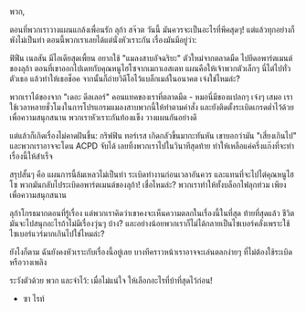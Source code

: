 พวก,

ตอนที่พวกเราวางแผนแกล้งเพื่อนรัก ลุก้า สจ๊วต วันนี้ มันควรจะเป็นอะไรที่พีคสุดๆ! แต่แล้วทุกอย่างก็พังไม่เป็นท่า ตอนนี้พวกเราเลยได้แต่นั่งหัวเราะกัน เรื่องมันมีอยู่ว่า:

ฟิฟีน เนลสัน มีไอเดียสุดเพี้ยน อยากใช้ "แมลงสาบอัจฉริยะ" ตัวใหม่จากตลาดมืด ไปยึดอพาร์ตเมนต์ของลุก้า ตอนที่เขาออกไปเดทกับคุณหนูไฮโซจากเมกาเอสเตท แผนคือให้เจ้าพวกตัวเล็กๆ นี่ไต่ไปทั่วตัวเธอ แล้วทำให้เธอช็อค จากนั้นก็ถ่ายวิดีโอไว้แบล็กเมล์ในอนาคต เจ๋งใช่ไหมล่ะ?

พวกเราได้ของจาก "เดอะ ดีลเลอร์" คอนแทคของเราที่ตลาดมืด - หมอนี่มีของแปลกๆ เจ๋งๆ เสมอ เราใช้เวลาหลายชั่วโมงในการโปรแกรมแมลงสาบพวกนี้ให้ทำตามคำสั่ง และยังติดตั้งระเบิดเกรดต่ำไว้ด้วยเพื่อความสนุกสนาน พวกเราหัวเราะกันท้องแข็ง วางแผนกันอย่างดี

แต่แล้วก็เกิดเรื่องไม่คาดฝันขึ้น: กริฟฟิน ทอร์เรส เกิดกลัวขึ้นมากะทันหัน เขาบอกว่ามัน "เสี่ยงเกินไป" และพวกเราอาจจะโดน ACPD จับได้ เลยทิ้งพวกเราไปในวินาทีสุดท้าย ทำให้เหลือแค่ครึ่งแก๊งที่จะทำเรื่องนี้ให้สำเร็จ

สรุปสั้นๆ คือ แผนการนี้ล้มเหลวไม่เป็นท่า ระเบิดทำงานก่อนเวลาอันควร และแทนที่จะไปไต่คุณหนูไฮโซ พวกมันกลับไประเบิดอพาร์ตเมนต์ของลุก้า! เชื่อไหมล่ะ? พวกเราทำให้ทั้งบล็อกไฟลุกท่วม เพียงเพื่อความสนุกสนาน

ลุก้าโกรธมากตอนที่รู้เรื่อง แต่พวกเราคิดว่าเขาคงจะเห็นความตลกในเรื่องนี้ในที่สุด ท้ายที่สุดแล้ว ชีวิตมันจะไปสนุกอะไรถ้าไม่มีเรื่องวุ่นๆ บ้าง? และอย่างน้อยพวกเราก็ไม่ได้กลายเป็นไซเบอร์คลั่งเพราะใช้ไซเบอร์แวร์มากเกินไปใช่ไหมล่ะ?

ยังไงก็ตาม ฉันยังคงหัวเราะกับเรื่องนี้อยู่เลย บางทีคราวหน้าเราอาจจะเล่นตลกง่ายๆ ที่ไม่ต้องใช้ระเบิดหรือวางเพลิง

ระวังตัวด้วย พวก และจำไว้: เมื่อไม่แน่ใจ ให้เลือกอะไรที่บ้าที่สุดไว้ก่อน!

- ซา ไรท์
